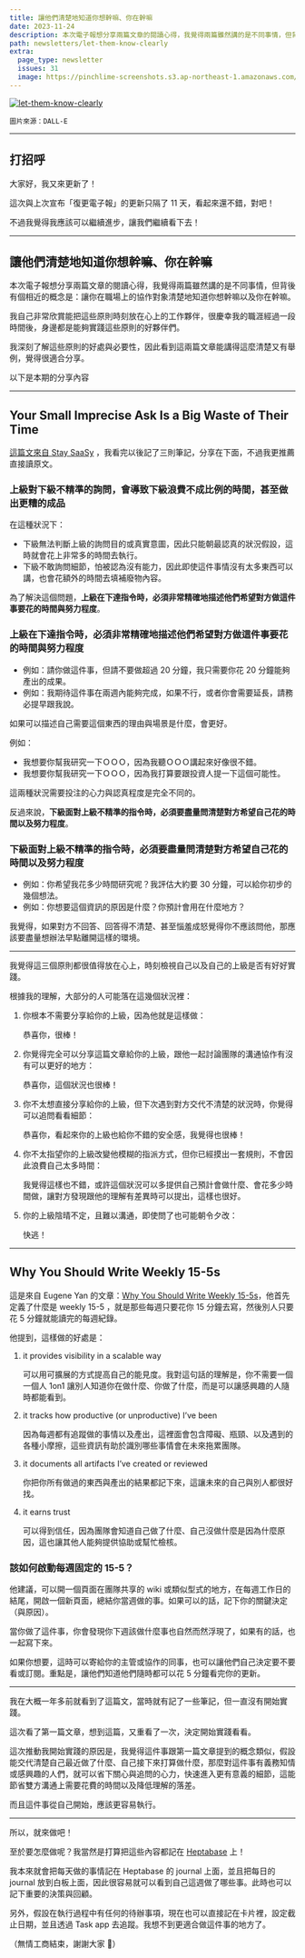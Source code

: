 ```yaml
---
title: 讓他們清楚地知道你想幹嘛、你在幹嘛
date: 2023-11-24
description: 本次電子報想分享兩篇文章的閱讀心得，我覺得兩篇雖然講的是不同事情，但背後有個相近的概念是：讓你在職場上的協作對象清楚地知道你想幹嘛以及你在幹嘛。
path: newsletters/let-them-know-clearly
extra:
  page_type: newsletter
  issues: 31
  image: https://pinchlime-screenshots.s3.ap-northeast-1.amazonaws.com/let-them-know-clearly_rVK4HY.webp
---
```


<a href="https://pinchlime-screenshots.s3.ap-northeast-1.amazonaws.com/let-them-know-clearly_rVK4HY.webp" data-fancybox data-caption="let-them-know-clearly">
  <img src="https://pinchlime-screenshots.s3.ap-northeast-1.amazonaws.com/let-them-know-clearly_rVK4HY.webp" loading="lazy" alt="let-them-know-clearly" align="center" />
</a>

`圖片來源：DALL-E`

---

## 打招呼

大家好，我又來更新了！

這次與上次宣布「復更電子報」的更新只隔了 11 天，看起來還不錯，對吧！

不過我覺得我應該可以繼續進步，讓我們繼續看下去！

---

## 讓他們清楚地知道你想幹嘛、你在幹嘛

本次電子報想分享兩篇文章的閱讀心得，我覺得兩篇雖然講的是不同事情，但背後有個相近的概念是：讓你在職場上的協作對象清楚地知道你想幹嘛以及你在幹嘛。

我自己非常欣賞能把這些原則時刻放在心上的工作夥伴，很慶幸我的職涯經過一段時間後，身邊都是能夠實踐這些原則的好夥伴們。

我深刻了解這些原則的好處與必要性，因此看到這兩篇文章能講得這麼清楚又有舉例，覺得很適合分享。

以下是本期的分享內容

---

## Your Small Imprecise Ask Is a Big Waste of Their Time

[這篇文來自 Stay SaaSy](https://blog.staysaasy.com/p/your-small-imprecise-ask-is-a-big) ，我看完以後記了三則筆記，分享在下面，不過我更推薦直接讀原文。

### 上級對下級不精準的詢問，會導致下級浪費不成比例的時間，甚至做出更糟的成品

在這種狀況下：
- 下級無法判斷上級的詢問目的或真實意圖，因此只能朝最認真的狀況假設，這時就會花上非常多的時間去執行。
- 下級不敢詢問細節，怕被認為沒有能力，因此即使這件事情沒有太多東西可以講，也會花額外的時間去填補廢物內容。

為了解決這個問題，**上級在下達指令時，必須非常精確地描述他們希望對方做這件事要花的時間與努力程度**。

### 上級在下達指令時，必須非常精確地描述他們希望對方做這件事要花的時間與努力程度

- 例如：請你做這件事，但請不要做超過 20 分鐘，我只需要你花 20 分鐘能夠產出的成果。
- 例如：我期待這件事在兩週內能夠完成，如果不行，或者你會需要延長，請務必提早跟我說。

如果可以描述自己需要這個東西的理由與場景是什麼，會更好。

例如：
- 我想要你幫我研究一下ＯＯＯ，因為我聽ＯＯＯ講起來好像很不錯。
- 我想要你幫我研究一下ＯＯＯ，因為我打算要跟投資人提一下這個可能性。

這兩種狀況需要投注的心力與認真程度是完全不同的。

反過來說，**下級面對上級不精準的指令時，必須要盡量問清楚對方希望自己花的時間以及努力程度**。

### 下級面對上級不精準的指令時，必須要盡量問清楚對方希望自己花的時間以及努力程度

- 例如：你希望我花多少時間研究呢？我評估大約要 30 分鐘，可以給你初步的幾個想法。
- 例如：你想要這個資訊的原因是什麼？你預計會用在什麼地方？

我覺得，如果對方不回答、回答得不清楚、甚至惱羞成怒覺得你不應該問他，那應該要盡量想辦法早點離開這樣的環境。

---

我覺得這三個原則都很值得放在心上，時刻檢視自己以及自己的上級是否有好好實踐。

根據我的理解，大部分的人可能落在這幾個狀況裡：

1. 你根本不需要分享給你的上級，因為他就是這樣做：
    
    恭喜你，很棒！

2. 你覺得完全可以分享這篇文章給你的上級，跟他一起討論團隊的溝通協作有沒有可以更好的地方：
    
    恭喜你，這個狀況也很棒！

3. 你不太想直接分享給你的上級，但下次遇到對方交代不清楚的狀況時，你覺得可以追問看看細節：
    
    恭喜你，看起來你的上級也給你不錯的安全感，我覺得也很棒！

4. 你不太指望你的上級改變他模糊的指派方式，但你已經摸出一套規則，不會因此浪費自己太多時間：
    
    我覺得這樣也不錯，或許這個狀況可以多提供自己預計會做什麼、會花多少時間做，讓對方發現跟他的理解有差異時可以提出，這樣也很好。

5. 你的上級陰晴不定，且難以溝通，即使問了也可能朝令夕改：
    
    快逃！


---

## Why You Should Write Weekly 15-5s

這是來自 Eugene Yan 的文章：[Why You Should Write Weekly 15-5s](https://eugeneyan.com/writing/15-5/)，他首先定義了什麼是 weekly 15-5 ，就是那些每週只要花你 15 分鐘去寫，然後別人只要花 5 分鐘就能讀完的每週紀錄。

他提到，這樣做的好處是：

1. it provides visibility in a scalable way

    可以用可擴展的方式提高自己的能見度。我對這句話的理解是，你不需要一個一個人 1on1 讓別人知道你在做什麼、你做了什麼，而是可以讓感興趣的人隨時都能看到。

2. it tracks how productive (or unproductive) I’ve been

    因為每週都有追蹤做的事情以及產出，這裡面會包含障礙、瓶頸、以及遇到的各種小摩擦，這些資訊有助於識別哪些事情會在未來拖累團隊。

3. it documents all artifacts I’ve created or reviewed

    你把你所有做過的東西與產出的結果都記下來，這讓未來的自己與別人都很好找。

4. it earns trust

    可以得到信任，因為團隊會知道自己做了什麼、自己沒做什麼是因為什麼原因，這也讓其他人能夠提供協助或幫忙檢核。

### 該如何啟動每週固定的 15-5？

他建議，可以開一個頁面在團隊共享的 wiki 或類似型式的地方，在每週工作日的結尾，開啟一個新頁面，總結你當週做的事。如果可以的話，記下你的關鍵決定（與原因）。

當你做了這件事，你會發現你下週該做什麼事也自然而然浮現了，如果有的話，也一起寫下來。

如果你想要，這時可以寄給你的主管或協作的同事，也可以讓他們自己決定要不要看或訂閱。重點是，讓他們知道他們隨時都可以花 5 分鐘看完你的更新。

---

我在大概一年多前就看到了這篇文，當時就有記了一些筆記，但一直沒有開始實踐。

這次看了第一篇文章，想到這篇，又重看了一次，決定開始實踐看看。

這次推動我開始實踐的原因是，我覺得這件事跟第一篇文章提到的概念類似，假設能交代清楚自己最近做了什麼、自己接下來打算做什麼，那麼對這件事有義務知情或感興趣的人們，就可以省下關心與追問的心力，快速進入更有意義的細節，這能節省雙方溝通上需要花費的時間以及降低理解的落差。

而且這件事從自己開始，應該更容易執行。

---

所以，就來做吧！

至於要怎麼做呢？我當然是打算把這些內容都記在 [Heptabase](https://get.heptabase.com/pinchlime) 上！

我本來就會把每天做的事情記在 Heptabase 的 journal 上面，並且把每日的 journal 放到白板上面，因此很容易就可以看到自己這週做了哪些事。此時也可以記下重要的決策與回顧。

另外，假設在執行過程中有任何的待辦事項，現在也可以直接記在卡片裡，設定截止日期，並且透過 Task app 去追蹤。我想不到更適合做這件事的地方了。

（無情工商結束，謝謝大家 🥳）